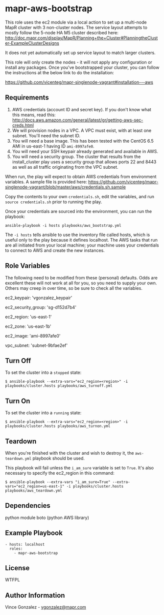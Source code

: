 mapr-aws-bootstrap
========

This role uses the ec2 module via a local action to set up a multi-node MapR cluster with 3 non-cluster nodes. The service layout attempts to mostly follow the 5-node HA M5 cluster described here: http://doc.mapr.com/display/MapR/Planning+the+Cluster#PlanningtheCluster-ExampleClusterDesigns

It does not yet automatically set up service layout to match larger clusters.

This role will only create the nodes - it will not apply any configuration or install any packages. Once you've bootstrapped your cluster, you can follow the instructions at the below link to do the installation:

https://github.com/vicenteg/mapr-singlenode-vagrant#installation---aws


Requirements
------------

1. AWS credentials (account ID and secret key). If you don't know what this means, read this: http://docs.aws.amazon.com/general/latest/gr/getting-aws-sec-creds.html
2. We will provision nodes in a VPC. A VPC must exist, with at least one subnet. You'll need the subnet ID.
3. You will need a base image. This has been tested with the CentOS 6.5 AMI in us-east-1 having ID `ami-8997afe0`.
4. You will need your SSH keypair already generated and available in AWS.
5. You will need a security group. The cluster that results from the install_cluster play uses a security group that allows ports 22 and 8443 as well as all traffic originating from the VPC subnet.

When run, the play will expect to obtain AWS credentials from environment variables. A sample file is provided here: https://github.com/vicenteg/mapr-singlenode-vagrant/blob/master/aws/credentials.sh.sample

Copy the contents to your own `credentials.sh`, edit the variables, and run `source credentials.sh` prior to running the play.

Once your credentials are sourced into the environment, you can run the playbook:

```
ansible-playbook -i hosts playbooks/aws_bootstrap.yml
```

The `-i hosts` tells ansible to use the inventory file called hosts, which is useful only to the play because it defines localhost. The AWS tasks that run are all initiated from your local machine; your machine uses your credentials to connect to AWS and create the new instances.

Role Variables
--------------

The following need to be modified from these (personal) defaults. Odds are excellent these will not work at all for you, so you need to supply your own. Others may creep in over time, so be sure to check all the variables.

ec2_keypair: 'vgonzalez_keypair'

ec2_security_group: 'sg-d152d7b4'

ec2_region: 'us-east-1'

ec2_zone: 'us-east-1b'

ec2_image: 'ami-8997afe0'

vpc_subnet: 'subnet-9bfae2ef'

Turn Off
------------

To set the cluster into a `stopped` state:

```
$ ansible-playbook --extra-vars="ec2_region=<region>" -i playbooks/cluster.hosts playbooks/aws_turnoff.yml
```

Turn On 
------------

To set the cluster into a `running` state:

```
$ ansible-playbook --extra-vars="ec2_region=<region>" -i playbooks/cluster.hosts playbooks/aws_turnon.yml
```

Teardown
------------

When you're finished with the cluster and wish to destroy it, the `aws-teardown.yml` playbook should be used.

This playbook will fail unless the `i_am_sure` variable is set to `True`. It's also necessary to specify the ec2_region in this command:

```
$ ansible-playbook --extra-vars "i_am_sure=True" --extra-vars="ec2_region=us-east-1" -i playbooks/cluster.hosts playbooks/aws_teardown.yml
```

Dependencies
------------

python module boto (python AWS library)

Example Playbook
-------------------------

```
- hosts: localhost
  roles:
    - mapr-aws-bootstrap
```

License
-------

WTFPL

Author Information
------------------

Vince Gonzalez - vgonzalez@mapr.com
